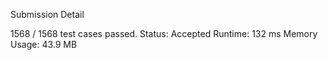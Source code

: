 Submission Detail

1568 / 1568 test cases passed.
Status: Accepted
Runtime: 132 ms
Memory Usage: 43.9 MB
